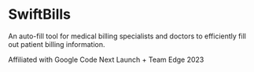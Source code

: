 # SwiftBills
An auto-fill tool for medical billing specialists and doctors to efficiently fill out patient billing information.

Affiliated with Google Code Next Launch + Team Edge 2023
